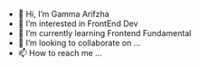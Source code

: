 - 👋 Hi, I’m Gamma Arifzha
- 👀 I’m interested in FrontEnd Dev
- 🌱 I’m currently learning Frontend Fundamental
- 💞️ I’m looking to collaborate on ...
- 📫 How to reach me ...

<!---
GammaX-svg/GammaX-svg is a ✨ special ✨ repository because its `README.md` (this file) appears on your GitHub profile.
You can click the Preview link to take a look at your changes.
--->
